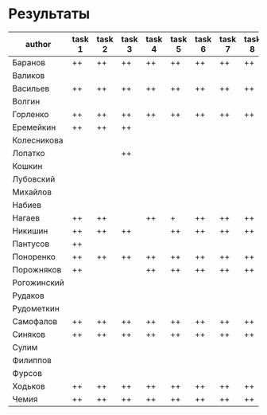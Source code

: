 # Результаты

|author|task 1|task 2|task 3|task 4|task 5|task 6|task 7|task 8|additional|
|---|---|---|---|---|---|---|---|---|---|
|Баранов|++|++|++|++|++|++|++|++|+|
|Валиков|   |   |   |   |   |   |   |   |   |
|Васильев|++|++|++|++|++|++|++|++|+|
|Волгин|   |   |   |   |   |   |   |   |   |
|Горленко|++|++|++|++|++|++|++|++|+|
|Еремейкин|++|++|++|   |   |   |   |   |   |
|Колесникова|   |   |   |   |   |   |   |   |   |
|Лопатко|   |   |++|   |   |   |   |   |   |
|Кошкин|   |   |   |   |   |   |   |   |   |
|Лубовский|   |   |   |   |   |   |   |   |   |
|Михайлов|   |   |   |   |   |   |   |   |+|
|Набиев|   |   |   |   |   |   |   |   |   |
|Нагаев|++|++|   |++|+|++|++|++|   |
|Никишин|++|++|++|   |++|++|++|++|   |
|Пантусов|++|   |   |   |   |   |   |   |   |
|Поноренко|++|++|++|++|++|++|++|++|+|
|Порожняков|++|   |   |++|++|++|++|++|   |
|Рогожинский|   |   |   |   |   |   |   |   |   |
|Рудаков|   |   |   |   |   |   |   |   |   |
|Рудометкин|   |   |   |   |   |   |   |   |   |
|Самофалов|++|++|++|++|++|++|++|++|+|
|Синяков|++|++|++|++|++|++|++|++|+|
|Сулим|   |   |   |   |   |   |   |   |   |
|Филиппов|   |   |   |   |   |   |   |   |   |
|Фурсов|   |   |   |   |   |   |   |   |   |
|Ходьков|++|++|++|++|++|++|++|++|+|
|Чемия|++|++|++|++|++|++|++|++|+|
